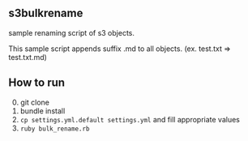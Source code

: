 s3bulkrename
----

sample renaming script of s3 objects.

This sample script appends suffix .md to all objects.
(ex. test.txt => test.txt.md)

## How to run

0. git clone
0. bundle install
0. `cp settings.yml.default settings.yml` and fill appropriate values
0. `ruby bulk_rename.rb`


